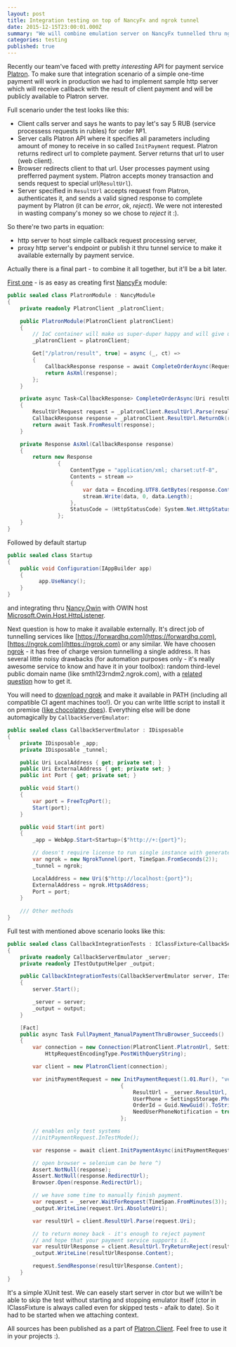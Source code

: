 ```yaml
---
layout: post
title: Integration testing on top of NancyFx and ngrok tunnel
date: 2015-12-15T23:00:01.000Z
summary: "We will combine emulation server on NancyFx tunnelled thru ngrok to implement tricky integration test of payment service with callbacks."
categories: testing
published: true
---
```




Recently our team've faced with pretty _interesting_ API for payment service [Platron](https://platron.ru). To make sure that integration scenario of a simple one-time payment will work in production we had to implement sample http server which will receive callback with the result of client payment and will be publicly available to Platron server. 

Full scenario under the test looks like this:

- Client calls server and says he wants to pay let's say 5 RUB (service processess requests in rubles) for order №1.
- Server calls Platron API where it specifies all parameters including amount of money to receive in so called `InitPayment` request. Platron returns redirect url to complete payment. Server returns that url to user (web client).
- Browser redirects client to that url. User processes payment using prefferred payment system. Platron accepts money transaction and sends request to special url(`ResultUrl`).
- Server specified in `ResultUrl` accepts request from Platron, authenticates it, and sends a valid signed response to complete payment by Platron (it can be _error_, _ok_, _reject_). We were not interested in wasting company's money so we chose to _reject_ it :).

So there're two parts in equation: 

- http server to host simple callback request processing server,
- proxy http server's endpoint or publish it thru tunnel service to make it available externally by payment service. 

Actually there is a final part - to combine it all together, but it'll be a bit later.

[First one](https://github.com/sergiorykov/Platron.Client/tree/master/Source/Platron.Client.TestKit/Emulators/Nancy) - is as easy as creating first [NancyFx](http://nancyfx.org) module:

```csharp
public sealed class PlatronModule : NancyModule
{
    private readonly PlatronClient _platronClient;

    public PlatronModule(PlatronClient platronClient)
    {
        // IoC container will make us super-duper happy and will give us a client.
        _platronClient = platronClient;

        Get["/platron/result", true] = async (_, ct) =>
        {
            CallbackResponse response = await CompleteOrderAsync(Request.Url);
            return AsXml(response);
        };
    }

    private async Task<CallbackResponse> CompleteOrderAsync(Uri resultUrl)
    {
        ResultUrlRequest request = _platronClient.ResultUrl.Parse(resultUrl);
        CallbackResponse response = _platronClient.ResultUrl.ReturnOk(request, "Order completed");
        return await Task.FromResult(response);
    }

    private Response AsXml(CallbackResponse response)
    {
        return new Response
                {
                    ContentType = "application/xml; charset:utf-8",
                    Contents = stream =>
                    {
                        var data = Encoding.UTF8.GetBytes(response.Content);
                        stream.Write(data, 0, data.Length);
                    },
                    StatusCode = (HttpStatusCode) System.Net.HttpStatusCode.OK
                };
    }
}

``` 

Followed by default startup 

```csharp
public sealed class Startup
{
    public void Configuration(IAppBuilder app)
    {
          app.UseNancy();
    }
}
```

and integrating thru [Nancy.Owin](https://www.nuget.org/packages/Nancy.Owin) with OWIN host [Microsoft.Owin.Host.HttpListener](https://www.nuget.org/packages/Microsoft.Owin.Host.HttpListener).

Next question is how to make it available externally. It's direct job of tunnelling services like [https://forwardhq.com](https://forwardhq.com), [https://ngrok.com](https://ngrok.com) or any similar. We have choosen [ngrok](https://github.com/sergiorykov/Platron.Client/tree/master/Source/Platron.Client.TestKit/Emulators/Tunnels) - it has free of charge version tunnelling a single address. It has several little noisy drawbacks (for automation purposes only - it's really awesome service to know and have it in your toolbox): random third-level public domain name (like smth123rndm2.ngrok.com), with a [related question](https://github.com/sergiorykov/Platron.Client/issues/1) how to get it.

You will need to [download ngrok](https://ngrok.com/download) and make it available in PATH (including all compatible CI agent machines too!). Or you can write little script to install it on premise ([like chocolatey does](https://github.com/chocolatey/choco/wiki/Installation)). Everything else will  be done automagically by `CallbackServerEmulator`:

```csharp
public sealed class CallbackServerEmulator : IDisposable
{
    private IDisposable _app;
    private IDisposable _tunnel;

    public Uri LocalAddress { get; private set; }
    public Uri ExternalAddress { get; private set; }
    public int Port { get; private set; }

    public void Start()
    {
        var port = FreeTcpPort();
        Start(port);
    }

    public void Start(int port)
    {
        _app = WebApp.Start<Startup>($"http://+:{port}");

        // doesn't require license to run single instance with generated domain
        var ngrok = new NgrokTunnel(port, TimeSpan.FromSeconds(2));
        _tunnel = ngrok;

        LocalAddress = new Uri($"http://localhost:{port}");
        ExternalAddress = ngrok.HttpsAddress;
        Port = port;
    }
    
    /// Other methods
}
```

Full test with mentioned above scenario looks like this:

```csharp
public sealed class CallbackIntegrationTests : IClassFixture<CallbackServerEmulator>
{
    private readonly CallbackServerEmulator _server;
    private readonly ITestOutputHelper _output;

    public CallbackIntegrationTests(CallbackServerEmulator server, ITestOutputHelper output)
    {
        server.Start();

        _server = server;
        _output = output;
    }

    [Fact]
    public async Task FullPayment_ManualPaymentThruBrowser_Succeeds()
    {
        var connection = new Connection(PlatronClient.PlatronUrl, SettingsStorage.Credentials,
            HttpRequestEncodingType.PostWithQueryString);

        var client = new PlatronClient(connection);

        var initPaymentRequest = new InitPaymentRequest(1.01.Rur(), "verifying resulturl")
                                    {
                                        ResultUrl = _server.ResultUrl,
                                        UserPhone = SettingsStorage.PhoneNumber,
                                        OrderId = Guid.NewGuid().ToString("N"),
                                        NeedUserPhoneNotification = true
                                    };

        // enables only test systems
        //initPaymentRequest.InTestMode();

        var response = await client.InitPaymentAsync(initPaymentRequest);

        // open browser = selenium can be here ^)
        Assert.NotNull(response);
        Assert.NotNull(response.RedirectUrl);
        Browser.Open(response.RedirectUrl);

        // we have some time to manually finish payment.
        var request = _server.WaitForRequest(TimeSpan.FromMinutes(3));
        _output.WriteLine(request.Uri.AbsoluteUri);

        var resultUrl = client.ResultUrl.Parse(request.Uri);

        // to return money back - it's enough to reject payment
        // and hope that your payment service supports it.
        var resultUrlResponse = client.ResultUrl.TryReturnReject(resultUrl, "sorry, my bad...");
        _output.WriteLine(resultUrlResponse.Content);

        request.SendResponse(resultUrlResponse.Content);
    }
}
```

It's a simple XUnit test. We can easely start server in ctor but we willn't be able to skip the test without starting and stopping emulator itself (ctor in IClassFixture<T> is always called even for skipped tests - afaik to date). So it had to be started when we attaching context.

All sources has been published as a part of [Platron.Client](https://github.com/sergiorykov/Platron.Client). Feel free to use it in your projects :).
